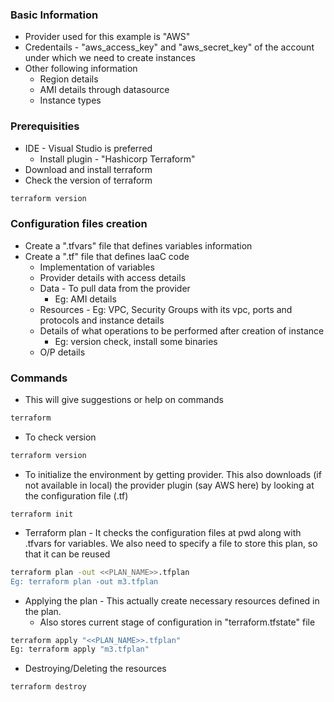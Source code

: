 ### Basic Information 
* Provider used for this example is "AWS"
* Credentails - "aws_access_key" and "aws_secret_key" of the account under which we need to create instances
* Other following information
  * Region details
  * AMI details through datasource
  * Instance types 

### Prerequisities
* IDE - Visual Studio is preferred
  * Install plugin - "Hashicorp Terraform"
* Download and install terraform
* Check the version of terraform

```bash
terraform version
```

### Configuration files creation
* Create a ".tfvars" file that defines variables information
* Create a ".tf" file that defines IaaC code
  * Implementation of variables
  * Provider details with access details
  * Data - To pull data from the provider
    * Eg: AMI details
  * Resources - Eg: VPC, Security Groups with its vpc, ports and protocols and instance details
  * Details of what operations to be performed after creation of instance
    * Eg: version check, install some binaries
  * O/P details


### Commands
* This will give suggestions or help on commands
```bash
terraform
```

* To check version
```bash
terraform version
```

* To initialize the environment by getting provider. This also downloads (if not available in local) the provider plugin (say AWS here) by looking at the configuration file (.tf)
```
terraform init
```

* Terraform plan - It checks the configuration files at pwd along with .tfvars for variables. We also need to specify a file to store this plan, so that it can be reused
```bash
terraform plan -out <<PLAN_NAME>>.tfplan
Eg: terraform plan -out m3.tfplan
```

* Applying the plan - This actually create necessary resources defined in the plan.
  * Also stores current stage of configuration in "terraform.tfstate" file
```bash
terraform apply "<<PLAN_NAME>>.tfplan"
Eg: terraform apply "m3.tfplan"
```

* Destroying/Deleting the resources
```bash
terraform destroy
```
